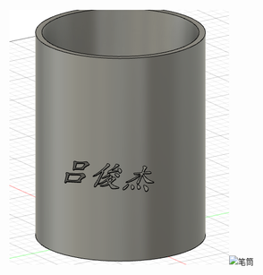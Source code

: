 ![](笔筒.png)![笔筒](https://user-images.githubusercontent.com/82360536/114510191-f53ed680-9c68-11eb-9265-8a43d4eb8e92.png)
